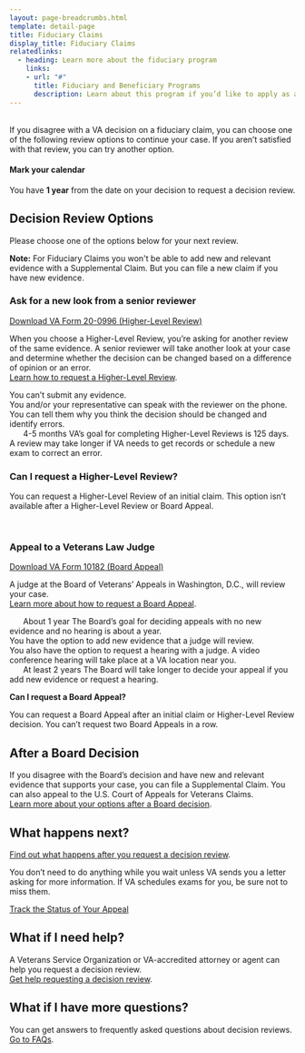 ```yaml
---
layout: page-breadcrumbs.html
template: detail-page
title: Fiduciary Claims
display_title: Fiduciary Claims
relatedlinks:
  - heading: Learn more about the fiduciary program
    links:
    - url: "#"
      title: Fiduciary and Beneficiary Programs
      description: Learn about this program if you’d like to apply as a fiduciary for a family member or friend.
---
```

<br>
<div itemprop="description" class="va-introtext">
If you disagree with a VA decision on a fiduciary claim, you can choose one of the following review options to continue your case. If you aren’t satisfied with that review, you can try another option.
</div>

<div class="usa-alert usa-alert-info">
  <div class="usa-alert-body">
    <h4 class="usa-alert-heading">
      Mark your calendar 
    </h4>
    <p class="usa-alert-text">
      You have <b>1 year</b> from the date on your decision to request a decision review.
      <br>
    </p>
  </div>
</div>

## Decision Review Options

Please choose one of the options below for your next review.

**Note:** For Fiduciary Claims you won't be able to add new and relevant evidence with a Supplemental Claim. But you can file a new claim if you have new evidence. 

### Ask for a new look from a senior reviewer

[Download VA Form 20-0996 (Higher-Level Review)](/decision-reviews/forms/higher-level-review-20-0996.pdf)

When you choose a Higher-Level Review, you’re asking for another review of the same evidence. A senior reviewer will take another look at your case and determine whether the decision can be changed based on a difference of opinion or an error. 
<br>
<a href="#">Learn how to request a Higher-Level Review</a>.
<br>
<div class ="vads-u-display--flex vads-u-margin-y--1">
  <div class="vads-u-flex--auto">
    <span class="heading-level-3" style="margin-right: 1.5rem"><i class="far fa-times-circle"></i></span>
  </div>
  <div class="vads-u-flex--1">  
     You can’t submit any evidence.
  </div>
</div>      
<div class ="vads-u-display--flex vads-u-margin-y--1">
  <div class="vads-u-flex--auto">
    <span class="heading-level-3" style="margin-right: 1.5rem"><i class="fas fa-phone"></i></span>
  </div>
  <div class="vads-u-flex--1">
  You and/or your representative can speak with the reviewer on the phone. You can tell them why you think the decision should be changed and identify errors.
  </div>
</div>  

<div class="card information">
  <span class="number"><span class="heading-level-3"><i class="far fa-clock" style="margin-right: 1.5rem"></i> 4-5 months</span></span>
  <span class="description">VA’s goal for completing Higher-Level Reviews is 125 days. A review may take longer if VA needs to get records or schedule a new exam to correct an error.</span>
</div>

### Can I request a Higher-Level Review?

You can request a Higher-Level Review of an initial claim. This option isn’t available after a Higher-Level Review or Board Appeal.

<br>

### Appeal to a Veterans Law Judge

[Download VA Form 10182 (Board Appeal)](/decision-reviews/forms/board-appeal-10182.pdf)
<br>

A judge at the Board of Veterans’ Appeals in Washington, D.C., will review your case. 
<br>
[Learn more about how to request a Board Appeal](/decision-reviews/board-appeal/).

<div class="card information">
  <span class="number"><span class="heading-level-3"><i class="far fa-clock" style="margin-right: 1.5rem"></i> About 1 year</span></span>
  <span class="description">The Board’s goal for deciding appeals with no new evidence and no hearing is about a year.</span>
</div>

<div class ="vads-u-display--flex vads-u-margin-y--1">
  <div class="vads-u-flex--auto">
    <span class="heading-level-3" style="margin-right: 1.5rem"><i class="far fa-copy"></i></span>
  </div>
  <div class="vads-u-flex--1">  
     You have the option to add new evidence that a judge will review.
  </div>   
</div>
<div class ="vads-u-display--flex vads-u-margin-y--1">    
  <div class="vads-u-flex--auto">
    <span class="heading-level-3"><i class="fas fa-user" style="margin-right: 1.5rem"></i></span>
  </div>
  <div class="vads-u-flex--1"> 
    You also have the option to request a hearing with a judge. A video conference hearing will take place at a VA location near you.
  </div>
</div>  

<div class="card information">
  <span class="number"><span class="heading-level-3"><i class="far fa-clock" style="margin-right: 1.5rem"></i> At least 2 years</span></span>
  <span class="description">The Board will take longer to decide your appeal if you add new evidence or request a hearing.</span>
</div>

__Can I request a Board Appeal?__

You can request a Board Appeal after an initial claim or Higher-Level Review decision. You can’t request two Board Appeals in a row.

## After a Board Decision

If you disagree with the Board’s decision and have new and relevant evidence that supports your case, you can file a Supplemental Claim. You can also appeal to the U.S. Court of Appeals for Veterans Claims. 
<br>
[Learn more about your options after a Board decision](/decision-reviews/board-appeal/after-board-appeal-decision/).

## What happens next?

[Find out what happens after you request a decision review](/decision-reviews/after-you-request-review/). 

You don’t need to do anything while you wait unless VA sends you a letter asking for more information. If VA schedules exams for you, be sure not to miss them.

<a href="#" class="usa-button-primary">Track the Status of Your Appeal</a>

## What if I need help?

A Veterans Service Organization or VA-accredited attorney or agent can help you request a decision review. 
<br>
[Get help requesting a decision review](/decision-reviews/get-help-with-review-request/).

## What if I have more questions?
You can get answers to frequently asked questions about decision reviews.
<br>
[Go to FAQs](/decision-reviews/faq/).

